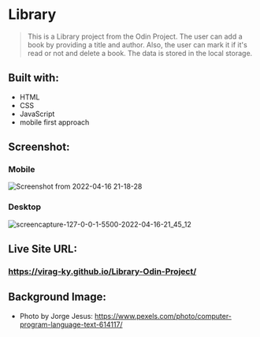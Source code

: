 # Library

> This is a Library project from the Odin Project. The user can add a book by providing a title and author. Also, the user can mark it if it's read or not and delete a book. The data is stored in the local storage.

## Built with:

- HTML
- CSS
- JavaScript
- mobile first approach

## Screenshot:

### Mobile
![Screenshot from 2022-04-16 21-18-28](https://user-images.githubusercontent.com/79658534/163687738-02512bdc-5a1a-4e9a-9112-d489f07542a7.png)

### Desktop
![screencapture-127-0-0-1-5500-2022-04-16-21_45_12](https://user-images.githubusercontent.com/79658534/163687747-3718b440-1998-4668-a3bd-e471626643b7.png)

## Live Site URL:
### https://virag-ky.github.io/Library-Odin-Project/

## Background Image:

- Photo by Jorge Jesus: https://www.pexels.com/photo/computer-program-language-text-614117/
